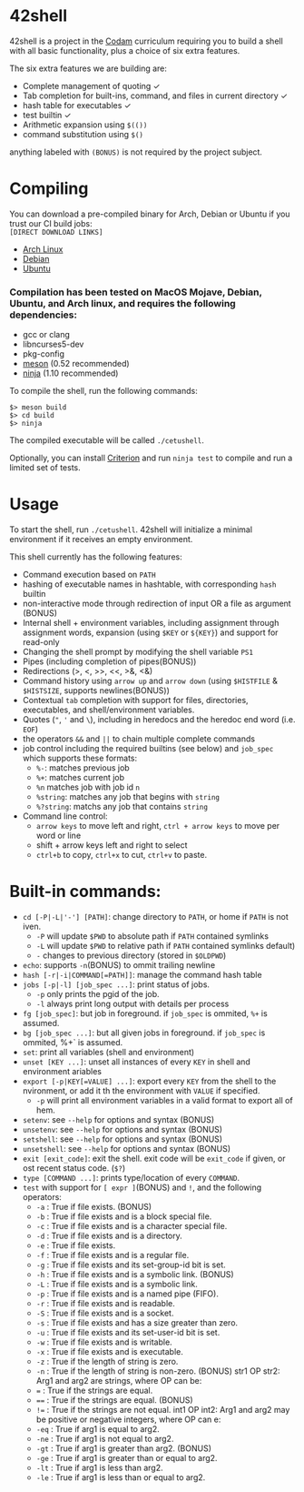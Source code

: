 # 42shell

42shell is a project in the [Codam](https://www.codam.nl/) curriculum requiring you to build a shell with all basic functionality, plus a choice of six extra features.

The six extra features we are building are:
- Complete management of quoting ✓
- Tab completion for built-ins, command, and files in current directory ✓
- hash table for executables ✓
- test builtin ✓
- Arithmetic expansion using `$(())`
- command substitution using `$()`

anything labeled with `(BONUS)` is not required by the project subject.



# Compiling
You can download a pre-compiled binary for Arch, Debian or Ubuntu if you trust our CI build jobs:\
`[DIRECT DOWNLOAD LINKS]`
- [Arch Linux](https://gitlab.com/Devanando/42shell/-/jobs/artifacts/master/download?job=arch-build)
- [Debian](https://gitlab.com/Devanando/42shell/-/jobs/artifacts/master/download?job=debian-build)
- [Ubuntu](https://gitlab.com/Devanando/42shell/-/jobs/artifacts/master/download?job=ubuntu-build)

### Compilation has been tested on MacOS Mojave, Debian, Ubuntu, and Arch linux, and requires the following dependencies:
- gcc or clang
- libncurses5-dev
- pkg-config
- [meson](https://mesonbuild.com/) (0.52 recommended)
- [ninja](https://ninja-build.org/) (1.10 recommended)

To compile the shell, run the following commands:
```
$> meson build
$> cd build
$> ninja
```
The compiled executable will be called `./cetushell`.

Optionally, you can install [Criterion](https://github.com/Snaipe/Criterion) and run `ninja test` to compile and run a limited set of tests.

# Usage
To start the shell, run `./cetushell`.
42shell will initialize a minimal environment if it receives an empty environment.

This shell currently has the following features:
- Command execution based on `PATH`
- hashing of executable names in hashtable, with corresponding `hash` builtin
- non-interactive mode through redirection of input OR a file as argument (BONUS)
- Internal shell + environment variables, including assignment through assignment words, expansion (using `$KEY` or `${KEY}`) and support for read-only
- Changing the shell prompt by modifying the shell variable `PS1`
- Pipes (including completion of pipes(BONUS))
- Redirections (>, <, >>, <<, >&, <&)
- Command history using `arrow up` and `arrow down` (using `$HISTFILE` & `$HISTSIZE`, supports newlines(BONUS))
- Contextual `tab` completion with support for files, directories, executables, and shell/environment variables.
- Quotes (`"`, `'` and `\`), including in heredocs and the heredoc end word (i.e. `EOF`)
- the operators `&&` and `||` to chain multiple complete commands
- job control including the required builtins (see below) and `job_spec` which supports these formats:
	- `%-`: matches previous job
	- `%+`: matches current job
	- `%n` matches job with job id `n`
	- `%string`: matches any job that begins with `string`
	- `%?string`: matchs any job that contains `string`
- Command line control:
	- `arrow keys` to move left and right, `ctrl + arrow keys` to move per word or line
	- shift + arrow keys left and right to select
	- `ctrl+b` to copy, `ctrl+x` to cut, `ctrl+v` to paste.
# Built-in commands:
- `cd [-P|-L|'-'] [PATH]`: change directory to `PATH`, or home if `PATH` is not iven.
	- `-P` will update `$PWD` to absolute path if `PATH` contained symlinks
	- `-L` will update `$PWD` to relative path if `PATH` contained symlinks default)
	- `-` changes to previous directory (stored in `$OLDPWD`)
- `echo`: supports `-n`(BONUS) to ommit trailing newline
- `hash [-r|-i|COMMAND[=PATH]]`: manage the command hash table
- `jobs [-p|-l] [job_spec ...]`: print status of jobs.
	- `-p` only prints the pgid of the job.
	- `-l` always print long output with details per process
- `fg [job_spec]`: but job in foreground. if `job_spec` is ommited, `%+` is assumed.
- `bg [job_spec ...]`: but all given jobs in foreground. if `job_spec` is ommited, %+` is assumed.
- `set`: print all variables (shell and environment)
- `unset [KEY ...]`: unset all instances of every `KEY` in shell and environment ariables
- `export [-p|KEY[=VALUE] ...]`: export every `KEY` from the shell to the nvironment, or add it th the environment with `VALUE` if specified.
	- `-p` will print all environment variables in a valid format to export all of hem.
- `setenv`: see `--help` for options and syntax (BONUS)
- `unsetenv`: see `--help` for options and syntax (BONUS)
- `setshell`: see `--help` for options and syntax (BONUS)
- `unsetshell`: see `--help` for options and syntax (BONUS)
- `exit [exit_code]`: exit the shell. exit code will be `exit_code` if given, or ost recent status code. (`$?`)
- `type [COMMAND ...]`: prints type/location of every `COMMAND`.
- `test` with support for `[ expr ]`(BONUS) and `!`, and the following operators:
	- `-a` : True if file exists. (BONUS)
	- `-b` : True if file exists and is a block special file.
	- `-c` : True if file exists and is a character special file.
	- `-d` : True if file exists and is a directory.
	- `-e` : True if file exists.
	- `-f` : True if file exists and is a regular file.
	- `-g` : True if file exists and its set-group-id bit is set.
	- `-h` : True if file exists and is a symbolic link. (BONUS)
	- `-L` : True if file exists and is a symbolic link.
	- `-p` : True if file exists and is a named pipe (FIFO).
	- `-r` : True if file exists and is readable.
	- `-S` : True if file exists and is a socket.
	- `-s` : True if file exists and has a size greater than zero.
	- `-u` : True if file exists and its set-user-id bit is set.
	- `-w` : True if file exists and is writable.
	- `-x` : True if file exists and is executable.
	- `-z` : True if the length of string is zero.
	- `-n` : True if the length of string is non-zero. (BONUS)
	str1 OP str2: Arg1 and arg2 are strings, where OP can be:
	- `=` : True if the strings are equal.
	- `==` : True if the strings are equal. (BONUS)
	- `!=` : True if the strings are not equal.
	int1 OP int2: Arg1 and arg2 may be positive or negative integers, where OP can e:
	- `-eq` : True if arg1 is equal to arg2.
	- `-ne` : True if arg1 is not equal to arg2.
	- `-gt` : True if arg1 is greater than arg2. (BONUS)
	- `-ge` : True if arg1 is greater than or equal to arg2.
	- `-lt` : True if arg1 is less than arg2.
	- `-le` : True if arg1 is less than or equal to arg2.
